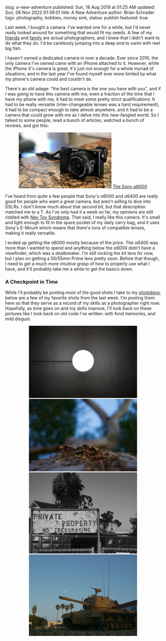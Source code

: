 slug: a-new-adventure
published: Sun, 18 Aug 2019 at 01:25 AM
updated: Sun, 06 Nov 2022 01:39:01 
title: A New Adventure
author: Brian Schrader
tags: photography, hobbies, money sink,
status: publish
featured: true

Last week, I bought a camera. I've wanted one for a while, but I'd never really looked around for something that would fit my needs. A few of my [friends][ramon] and [family][bailey] are actual photographers, and I knew that I didn't want to do what they do. I'd be carelessly jumping into a deep end to swim with reel big fish.

I haven't owned a dedicated camera in over a decade. Ever since 2010, the only camera I've owned came with an iPhone attached to it. However, while the iPhone X's camera is great, it's just not enough for a whole myriad of situations, and in the last year I've found myself ever more limited by what my phone's camera could and couldn't do.

There's an old adage: "the best camera is the one you have with you", and if I was going to have this camera with me, even a fraction of the time that I have my phone with me, it had to meet some pretty strict qualifications: It had to be really versatile (inter-changeable lenses was a hard requirement), it had to be compact enough to take almost anywhere, and it had to be a camera that could grow with me as I delve into this new-fangled world. So I talked to some people, read a bunch of articles, watched a bunch of reviews, and got this:

<div style="text-align:center;">
    <img
        alt="My new camera"
        src="/images/collections/a6000/camera-web.jpg"
        style="width:300px;margin-left:auto;margin-right:auto;"
    />
    <caption>
        <a href="https://www.amazon.com/Sony-Mirrorless-Digitial-3-0-Inch-16-50mm/dp/B00I8BICB2/ref=sr_1_7?keywords=sony+a6000&qid=1566087531&s=gateway&sr=8-7" title="The Sony α6000">
            The Sony α6000
        </a>
    </caption>
</div>

I've heard from quite a few people that Sony's α6000 and α6400 are really good for people who want a great camera, but aren't willing to dive into DSLRs. I don't know much about that second bit, but that description matched me to a T. As I've only had it a week so far, my opinions are still riddled with [Ney Toy Syndrome][nts]. That said, I really like this camera. It's small and light enough to fit in the spare pocket of my daily carry bag, and it uses Sony's E-Mount which means that there's tons of compatible lenses, making it really versatile.

I ended up getting the α6000 mostly because of the price. The α6400 was more than I wanted to spend and anything below the α6000 didn't have a viewfinder, which was a dealbreaker. I'm still rocking the kit lens for now, but I plan on getting a 50/55mm Prime lens pretty soon. Before that though, I need to get a much more intuitive grasp of how to properly use what I have, and it'll probably take me a while to get the basics down.


### A Checkpoint in Time

While I'll probably be posting most of the good shots I take to my [photoblog](https://photos.brianschrader.com/), below are a few of my favorite shots from the last week. I'm posting them here so that they serve as a record of my skills as a photographer right now. Hopefully, as time goes on and my skills improve, I'll look back on these pictures like I look back on old code I've written: with fond memories, and mild disgust.

<div style="text-align:center;">
    <a href="/images/collections/a6000/moonlight.jpg" title="Moonlight - Full Image">
        <img
            alt="Moonlight"
            src="/images/collections/a6000/moonlight-web.jpg"
            style="display:inline-block;width:350px;margin-left:auto;margin-right:auto;"
        />
    </a>
    <a href="/images/collections/a6000/bark.jpg" title="Bark - Full Image">
        <img
            alt="Bark"
            src="/images/collections/a6000/bark-web.jpg"
            style="display:inline-block;width:350px;margin-left:auto;margin-right:auto;"
        />
    </a>
    <a href="/images/collections/a6000/private.JPG" title="Private - Full Image">
        <img
            alt="Private"
            src="/images/collections/a6000/private-web.jpg"
            style="display:inline-block;width:350px;margin-left:auto;margin-right:auto;"
        />
    </a>
    <a href="/images/collections/a6000/tank.JPG" title="Tank - Full Image">
        <img
            alt="Tank"
            src="/images/collections/a6000/tank-web.jpg"
            style="display:inline-block;width:350px;margin-left:auto;margin-right:auto;"
        />
    </a>
</div>


[bailey]: http://www.museofadventure.com
[ramon]: https://www.instagram.com/photorayg/
[nts]: https://www.urbandictionary.com/define.php?term=Ney%20Toy%20Syndrome
